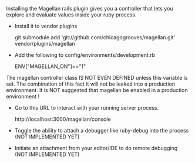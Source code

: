 Installing the Magellan rails plugin gives you a controller that lets you explore and evaluate values inside your ruby process.

* Install it to vendor plugins 

    git submodule add 'git://github.com/chicagogrooves/magellan.git' vendor/plugins/magellan

* Add the following to config/environments/development.rb

    ENV["MAGELLAN_ON"]=="1"

The magellan controller class IS NOT EVEN DEFINED unless this variable is set.
The combination of this fact it will not be leaked into a production environment. It is NOT suggested that magellan be enabled in a production environment !
  
* Go to this URL to interact with your running server process.

    http://localhost:3000/magellan/console

* Toggle the ability to attach a debugger like ruby-debug into the process (NOT IMPLEMENTED YET)

* Initiate an attachment from your editor/IDE to do remote debugging (NOT IMPLEMENTED YET)